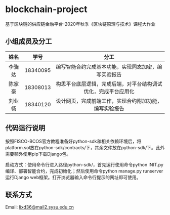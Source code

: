 # blockchain-project
基于区块链的供应链金融平台-2020年秋季《区块链原理与技术》课程大作业

## 小组成员及分工
| **姓名** | **学号** |                           **分工**                           |
| :------: | :------: | :----------------------------------------------------------: |
|  李骁达  | 18340095 |     编写智能合约完成基本功能，实现同态加密，编写实验报告     |
|  陈家豪  | 18308013 | 构思平台底层逻辑，完成后端，对平台结构调试优化，完成平台应用化 |
|  刘业畅  | 18340120 |    设计网页，完成前端工作，实现合约附加功能，编写实验报告    |

## 代码运行说明
按照FISCO-BCOS官方教程准备好python-sdk和相关依赖环境后，将platform.sol放在python-sdk/contracts/下，其余文件放在python-sdk/下。此外需要额外使用pip下载Django包。

启动方式：使用命令行进入路径python-sdk/，首先运行使用命令python INIT.py编译、部署智能合约，完成初始化；然后使用命令python manage.py runserver运行Django web框架。打开浏览器输入命令行提示的网址即可使用。

## 联系方式
Email: lixd36@mail2.sysu.edu.cn
